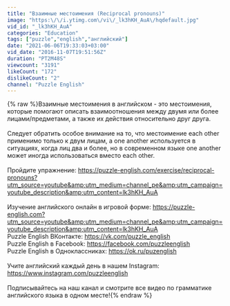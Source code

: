 ```yaml
---
title: "Взаимные местоимения (Reciprocal pronouns)"
image: "https:\/\/i.ytimg.com\/vi\/_lk3hKH_AuA\/hqdefault.jpg"
vid_id: "_lk3hKH_AuA"
categories: "Education"
tags: ["puzzle","english","английский"]
date: "2021-06-06T19:33:03+03:00"
vid_date: "2016-11-07T19:51:56Z"
duration: "PT2M48S"
viewcount: "3191"
likeCount: "172"
dislikeCount: "2"
channel: "Puzzle English"
---
```

{% raw %}Взаимные местоимения в английском - это местоимения, которые помогают описать взаимоотношения между двумя или более лицами/предметами, а также их действия относительно друг друга.<br /><br />Следует обратить особое внимание на то, что местоимение each other применимо только к двум лицам, а one another используется в ситуациях, когда лиц два и более, но в современном языке one another может иногда использоваться вместо each other.<br /><br />Пройдите упражнение: <a rel="nofollow" target="blank" href="https://puzzle-english.com/exercise/reciprocal-pronouns?utm_source=youtube&amp;utm_medium=channel_pe&amp;utm_campaign=youtube_description&amp;utm_content=lk3hKH_AuA">https://puzzle-english.com/exercise/reciprocal-pronouns?utm_source=youtube&amp;utm_medium=channel_pe&amp;utm_campaign=youtube_description&amp;utm_content=lk3hKH_AuA</a><br /><br />Изучение английского онлайн в игровой форме: <a rel="nofollow" target="blank" href="https://puzzle-english.com?utm_source=youtube&amp;utm_medium=channel_pe&amp;utm_campaign=youtube_description&amp;utm_content=lk3hKH_AuA">https://puzzle-english.com?utm_source=youtube&amp;utm_medium=channel_pe&amp;utm_campaign=youtube_description&amp;utm_content=lk3hKH_AuA</a><br />Puzzle English ВКонтакте: <a rel="nofollow" target="blank" href="https://vk.com/puzzle_english">https://vk.com/puzzle_english</a><br />Puzzle English в Facebook: <a rel="nofollow" target="blank" href="https://facebook.com/puzzleenglish">https://facebook.com/puzzleenglish</a><br />Puzzle English в Одноклассниках: <a rel="nofollow" target="blank" href="https://ok.ru/puzenglish">https://ok.ru/puzenglish</a><br /><br />Учите английский каждый день в нашем Instagram: <a rel="nofollow" target="blank" href="https://www.instagram.com/puzzleenglish">https://www.instagram.com/puzzleenglish</a><br /><br />Подписывайтесь на наш канал и смотрите все видео по грамматике английского языка в одном месте!{% endraw %}
